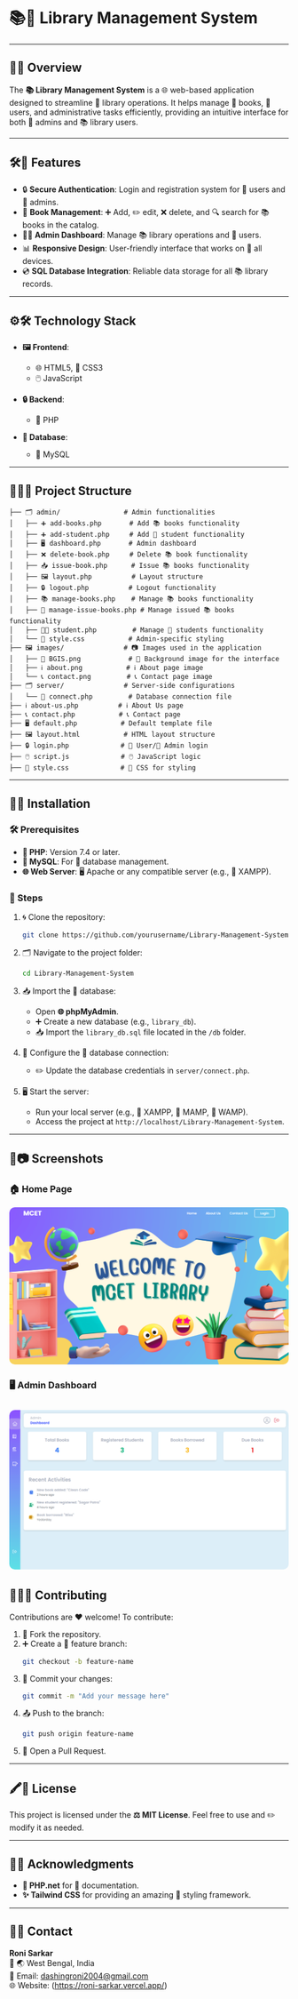 # 📚📖 Library Management System

---

## 🌟✨ Overview

The **📚 Library Management System** is a 🌐 web-based application designed to streamline 📘 library operations. It helps manage 📖 books, 🙋 users, and administrative tasks efficiently, providing an intuitive interface for both 🔧 admins and 📚 library users.

---

## 🛠🔧 Features

- 🔒 **Secure Authentication**: Login and registration system for 🙋 users and 🔧 admins.
- 📖 **Book Management**: ➕ Add, ✏️ edit, ❌ delete, and 🔍 search for 📚 books in the catalog.
- 🧑‍💻 **Admin Dashboard**: Manage 📚 library operations and 🙋 users.
- 📊 **Responsive Design**: User-friendly interface that works on 📱 all devices.
- 💿 **SQL Database Integration**: Reliable data storage for all 📚 library records.

---

## ⚙️🛠 Technology Stack

- **🖼 Frontend**:

  - 🌐 HTML5, 🎨 CSS3 
  - 🖱️ JavaScript

- **🔒 Backend**:

  - 🐘 PHP

- **💾 Database**:

  - 🐬 MySQL

---

## 💂‍♂️📂 Project Structure

```
├── 🗂️ admin/                # Admin functionalities 
│   ├── ➕ add-books.php       # Add 📚 books functionality
│   ├── ➕ add-student.php     # Add 🙋 student functionality
│   ├── 🖥 dashboard.php       # Admin dashboard
│   ├── ❌ delete-book.php     # Delete 📚 book functionality
│   ├── 📥 issue-book.php      # Issue 📚 books functionality
│   ├── 🖼 layout.php          # Layout structure
│   ├── 🔒 logout.php          # Logout functionality
│   ├── 📚 manage-books.php    # Manage 📚 books functionality
│   ├── 📑 manage-issue-books.php # Manage issued 📚 books functionality
│   ├── 🧑‍🎓 student.php         # Manage 🙋 students functionality
│   └── 🎨 style.css           # Admin-specific styling
├── 🖼 images/               # 📷 Images used in the application
│   ├── 🌅 BGIS.png            # 🌌 Background image for the interface
│   ├── ℹ️ about.png           # ℹ️ About page image
│   └── 📞 contact.png         # 📞 Contact page image
├── 🗂️ server/               # Server-side configurations
│   └── 🔗 connect.php         # Database connection file
├── ℹ️ about-us.php          # ℹ️ About Us page
├── 📞 contact.php           # 📞 Contact page
├── 🖥 default.php           # Default template file
├── 🖼 layout.html           # HTML layout structure
├── 🔒 login.php             # 🙋 User/🔧 Admin login
├── 🖱️ script.js             # 🖱️ JavaScript logic
├── 🎨 style.css             # 🎨 CSS for styling
```

---

## 🚀✨ Installation

### 🛠 Prerequisites

- **🐘 PHP**: Version 7.4 or later.
- **🐬 MySQL**: For 💾 database management.
- **🌐 Web Server**: 🖥 Apache or any compatible server (e.g., 🐘 XAMPP).

### 🔧 Steps

1. 🌀 Clone the repository:

   ```bash
   git clone https://github.com/yourusername/Library-Management-System.git
   ```

2. 🗂️ Navigate to the project folder:

   ```bash
   cd Library-Management-System
   ```

3. 📥 Import the 💾 database:

   - Open **🌐 phpMyAdmin**.
   - ➕ Create a new database (e.g., `library_db`).
   - 📥 Import the `library_db.sql` file located in the `/db` folder.

4. 🔗 Configure the 💾 database connection:

   - ✏️ Update the database credentials in `server/connect.php`.

5. 🖥 Start the server:

   - Run your local server (e.g., 🐘 XAMPP, 🐘 MAMP, 🐘 WAMP).
   - Access the project at `http://localhost/Library-Management-System`.

---

## 🌟📷 Screenshots 

### 🏠 Home Page
<img src="images/image_2024-12-17_220024561.png" 
     alt="Event Storming Big Picture" 
     style="max-width: 100%; border-radius: 10px;">

### 🖥 Admin Dashboard
<img src="images/image_2024-12-17_222322496.png" 
     alt="Event Storming Big Picture" 
     style="max-width: 100%; border-radius: 10px;">
---

## 👨‍💻🤝 Contributing

Contributions are ❤️ welcome! To contribute:

1. 🍴 Fork the repository.
2. ➕ Create a 🌱 feature branch:
   ```bash
   git checkout -b feature-name
   ```
3. 📝 Commit your changes:
   ```bash
   git commit -m "Add your message here"
   ```
4. 📤 Push to the branch:
   ```bash
   git push origin feature-name
   ```
5. 📨 Open a Pull Request.

---

## 🖍️📜 License

This project is licensed under the **⚖️ MIT License**. Feel free to use and ✏️ modify it as needed.

---

## 🙌🙏 Acknowledgments

- **🐘 PHP.net** for 📄 documentation.
- **✨ Tailwind CSS** for providing an amazing 🎨 styling framework.

---

## 📧📞 Contact

**Roni Sarkar**\
📍 🌏 West Bengal, India\
📧 Email: [dashingroni2004@gmail.com](mailto:dashingroni2004@gmail.com)\
🌐 Website: (https://roni-sarkar.vercel.app/)

